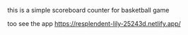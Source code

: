 this is a simple scoreboard counter for basketball game 

too see the app https://resplendent-lily-25243d.netlify.app/
